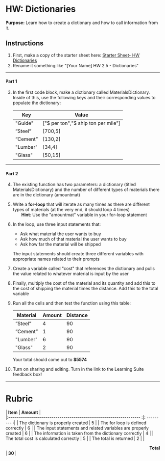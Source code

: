 #  HW: Dictionaries

**Purpose:** Learn how to create a dictionary and how to call information from it.

## Instructions
1. First, make a copy of the starter sheet here:
   [Starter Sheet- HW Dictionaries](https://colab.research.google.com/drive/118eLrrkwC5i3f_dR_WrOxBOsVSKCbwzY)
2. Rename it something like "[Your Name] HW 2.5 - Dictionaries"

---

#### Part 1
3. In the first code block, make a dictionary called MaterialsDictionary. Inside of this, use the following keys and their corresponding values to populate the dictionary:

      Key         |             Value
      ----------- | ------------------------------------
      "Guide"     |  ["$ per ton","$ ship ton per mile"] 
      “Steel”     |  [700,5] 
      “Cement”    |  [130,2]
      "Lumber"    |  [34,4]
      "Glass"     |  [50,15]

---

#### Part 2
4. The existing function has two parameters: a dictionary (titled MaterialsDictionary) and the number of different types of materials there are in the dictionary (amountmat)
5. Write a **for-loop** that will iterate as many times as there are different types of materials (at the very end, it should loop 4 times)
    <br>&nbsp;&nbsp;&nbsp;&nbsp;&nbsp;&nbsp;&nbsp;**Hint**: Use the "amountmat" variable in your for-loop statement</br>
6. In the loop, use three input statements that:
   
      - Ask what material the user wants to buy
      - Ask how much of that material the user wants to buy
      - Ask how far the material will be shipped
     
      The input statements should create three different variables with appropriate names related to their prompts

7. Create a variable called "cost" that references the dictionary and pulls the value related to whatever material is input by the user
8. Finally, multiply the cost of the material and its quantity and add this to the cost of shipping the material times the distance. Add this to the total variable
9. Run all the cells and then test the function using this table:
    
      Material    |   Amount  |  Distance
      ----------- | --------- | ----------
      “Steel”     |     4     |    90
      “Cement”    |     1     |    90
      "Lumber"    |     6     |    90
      "Glass"     |     2     |    90

     Your total should come out to **$5574**
  
  10. Turn on sharing and editing. Turn in the link to the Learning Suite feedback box!

---

# Rubric

   | **Item**                                                             |  **Amount**  |  
   |:------------------------------------------------------------------- :|: ---------  :|
   | The dictionary is properly created                                   |       5      |
   | The for loop is defined correctly                                    |       6      |
   | The input statements and related variables are properly created      |       6      |
   | The information is taken from the dictionary correctly               |       4      |
   | The total cost is calculated correctly                               |       5      |
   | The total is returned                                                |       2      |
   | <div style="text-align: right">**Total**</div>                       |    **30**    |
